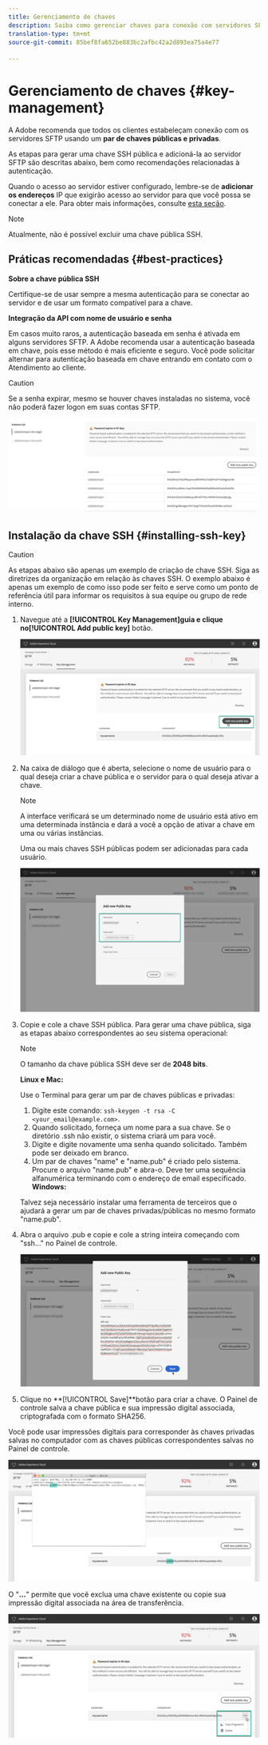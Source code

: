 ```yaml
---
title: Gerenciamento de chaves
description: Saiba como gerenciar chaves para conexão com servidores SFTP
translation-type: tm+mt
source-git-commit: 85bef8fa652be883bc2afbc42a2d893ea75a4e77

---
```



# Gerenciamento de chaves {#key-management}

A Adobe recomenda que todos os clientes estabeleçam conexão com os servidores SFTP usando um **par de chaves públicas e privadas**.

As etapas para gerar uma chave SSH pública e adicioná-la ao servidor SFTP são descritas abaixo, bem como recomendações relacionadas à autenticação.

Quando o acesso ao servidor estiver configurado, lembre-se de **adicionar os endereços** IP que exigirão acesso ao servidor para que você possa se conectar a ele. Para obter mais informações, consulte [esta seção](../../instances-settings/using/ip-whitelisting-instance-access.md).

>[!NOTE]
>
>Atualmente, não é possível excluir uma chave pública SSH.

## Práticas recomendadas {#best-practices}

**Sobre a chave pública SSH**

Certifique-se de usar sempre a mesma autenticação para se conectar ao servidor e de usar um formato compatível para a chave.

**Integração da API com nome de usuário e senha**

Em casos muito raros, a autenticação baseada em senha é ativada em alguns servidores SFTP. A Adobe recomenda usar a autenticação baseada em chave, pois esse método é mais eficiente e seguro. Você pode solicitar alternar para autenticação baseada em chave entrando em contato com o Atendimento ao cliente.

>[!CAUTION]
>
>Se a senha expirar, mesmo se houver chaves instaladas no sistema, você não poderá fazer logon em suas contas SFTP.

![](assets/control_panel_passwordexpires.png)

## Instalação da chave SSH {#installing-ssh-key}

>[!CAUTION]
>
>As etapas abaixo são apenas um exemplo de criação de chave SSH. Siga as diretrizes da organização em relação às chaves SSH. O exemplo abaixo é apenas um exemplo de como isso pode ser feito e serve como um ponto de referência útil para informar os requisitos à sua equipe ou grupo de rede interno.

1. Navegue até a **[!UICONTROL Key Management]**guia e clique no**[!UICONTROL Add public key]** botão.

   ![](assets/key0.png)

1. Na caixa de diálogo que é aberta, selecione o nome de usuário para o qual deseja criar a chave pública e o servidor para o qual deseja ativar a chave.

   >[!NOTE]
   >
   >A interface verificará se um determinado nome de usuário está ativo em uma determinada instância e dará a você a opção de ativar a chave em uma ou várias instâncias.
   >
   >Uma ou mais chaves SSH públicas podem ser adicionadas para cada usuário.

   ![](assets/key1.png)

1. Copie e cole a chave SSH pública. Para gerar uma chave pública, siga as etapas abaixo correspondentes ao seu sistema operacional:

   >[!NOTE]
   >
   >O tamanho da chave pública SSH deve ser de **2048 bits**.

   **Linux e Mac:**

   Use o Terminal para gerar um par de chaves públicas e privadas:
   1. Digite este comando: `ssh-keygen -t rsa -C <your_email@example.com>`.
   1. Quando solicitado, forneça um nome para a sua chave. Se o diretório .ssh não existir, o sistema criará um para você.
   1. Digite e digite novamente uma senha quando solicitado. Também pode ser deixado em branco.
   1. Um par de chaves &quot;name&quot; e &quot;name.pub&quot; é criado pelo sistema. Procure o arquivo &quot;name.pub&quot; e abra-o. Deve ter uma sequência alfanumérica terminando com o endereço de email especificado.
   **Windows:**

   Talvez seja necessário instalar uma ferramenta de terceiros que o ajudará a gerar um par de chaves privadas/públicas no mesmo formato &quot;name.pub&quot;.

1. Abra o arquivo .pub e copie e cole a string inteira começando com &quot;ssh...&quot; no Painel de controle.

   ![](assets/publickey.png)

1. Clique no **[!UICONTROL Save]**botão para criar a chave. O Painel de controle salva a chave pública e sua impressão digital associada, criptografada com o formato SHA256.

Você pode usar impressões digitais para corresponder às chaves privadas salvas no computador com as chaves públicas correspondentes salvas no Painel de controle.

![](assets/fingerprint_compare.png)

O &quot;**...**&quot; permite que você exclua uma chave existente ou copie sua impressão digital associada na área de transferência.

![](assets/key_options.png)
